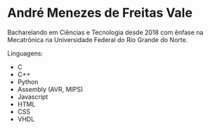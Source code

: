 # André Menezes de Freitas Vale

<div id="aprt">
  <p>
    Bacharelando em Ciências e Tecnologia desde 2018 com ênfase na Mecatrônica na Universidade Federal do Rio Grande do Norte. 
  </p>
</div>

<div id="langs">
  Linguagens:
  <ul>
    <li> C </li>
    <li> C++ </li>
    <li> Python </li>
    <li> Assembly (AVR, MIPS)</li>
    <li> Javascript </li>
    <li> HTML </li>
    <li> CSS </li>
    <li> VHDL </li>
  </ul
</div>


